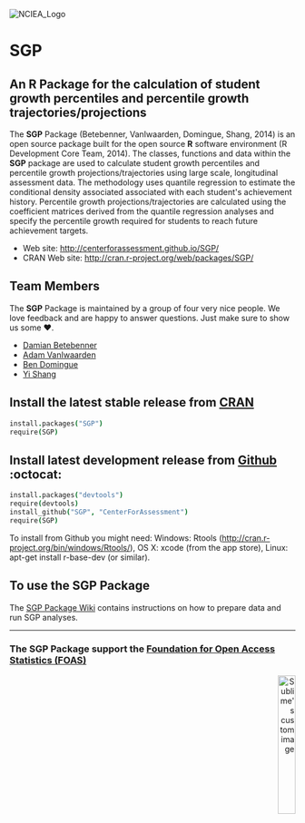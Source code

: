 ![NCIEA_Logo](http://www.gravatar.com/avatar/4e8359782a12ae6da19d546220e1a8b0.png)

SGP 
===

An R Package for the calculation of student growth percentiles and percentile growth trajectories/projections
-------------------------------------------------------------------------------------------------------------


The **SGP** Package (Betebenner, VanIwaarden, Domingue, Shang, 2014) is an open source package built for the open source **R** software environment (R Development Core Team, 2014). The classes, functions and data within the **SGP** package are used to calculate student growth percentiles and percentile growth projections/trajectories using large scale, longitudinal assessment data. The methodology uses quantile regression to estimate the conditional density associated associated with each student's achievement history. Percentile growth projections/trajectories are calculated using the coefficient matrices derived from the quantile regression analyses and specify the percentile growth required for students to reach future achievement targets.

* Web site: http://centerforassessment.github.io/SGP/
* CRAN Web site: http://cran.r-project.org/web/packages/SGP/

Team Members
------------

The **SGP** Package is maintained by a group of four very nice people. We love feedback and are happy to answer questions. Just make sure to show us some :heart:.

* [Damian Betebenner](https://github.com/dbetebenner)
* [Adam VanIwaarden](https://github.com/adamvi)
* [Ben Domingue](https://github.com/ben-domingue)
* [Yi Shang](https://github.com/shangyi)



Install the latest stable release from [CRAN](http://cran.r-project.org/package=SGP)
---------------------------

```coffee
install.packages("SGP")
require(SGP)
```


Install latest development release from [Github](https://github.com/CenterForAssessment/SGP/) :octocat:
----------------------------------------------

```coffee 
install.packages("devtools")
require(devtools)
install_github("SGP", "CenterForAssessment")
require(SGP)
```

To install from Github you might need: Windows: Rtools (http://cran.r-project.org/bin/windows/Rtools/), OS X: xcode (from the app store),
Linux: apt-get install r-base-dev (or similar).


To use the SGP Package
----------------------

The [SGP Package Wiki](https://github.com/CenterForAssessment/SGP/wiki/Home) contains instructions on how to prepare data and run SGP analyses.

___________________________________________________________________


### The SGP Package support the [Foundation for Open Access Statistics (FOAS)](http://www.foastat.org/index.html)

<p align="right">
  <img style='width: 25%;' src="http://www.foastat.org/images/foas.png" alt="Sublime's custom image"/>
</p>
